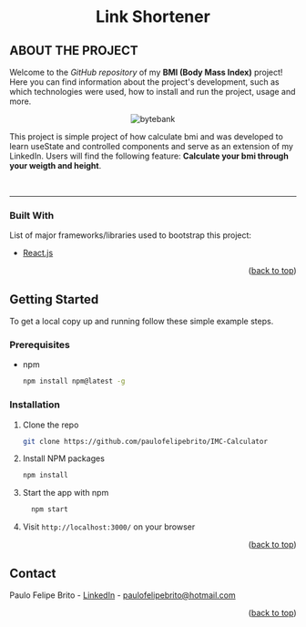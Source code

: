 <div id="top"></div>


<h1 align="center">
    Link Shortener
</h1>


## ABOUT THE PROJECT

<!-- ABOUT THE PROJECT -->
Welcome to the _GitHub repository_ of my **BMI (Body Mass Index)** project! Here you can find information about the project's development, such as which technologies were used, how to install and run the project, usage and more.

<div align="center">

<p style="display: flex; align-items: flex-start; justify-content: center;">
  <img alt="bytebank" title="#bytebank" src="./src/assets/appPicture.PNG" > 

</p>
</div>

This project is simple project of how calculate bmi and was developed to learn useState and controlled components and serve as an extension of my LinkedIn. Users will find the following feature: **Calculate your bmi through your weigth and height**.

<br />

---

### Built With

List of major frameworks/libraries used to bootstrap this project:

* [React.js](https://reactjs.org/)

<p align="right">(<a href="#top">back to top</a>)</p>


<!-- GETTING STARTED -->
## Getting Started

To get a local copy up and running follow these simple example steps.

### Prerequisites

* npm
  ```sh
  npm install npm@latest -g
  ```

### Installation

1. Clone the repo
   ```sh
   git clone https://github.com/paulofelipebrito/IMC-Calculator
   ```
2. Install NPM packages
   ```sh
   npm install
   ```
3. Start the app with npm
   ```sh
     npm start
   ```
   
4. Visit `http://localhost:3000/` on your browser


<p align="right">(<a href="#top">back to top</a>)</p>


<!-- CONTACT -->
## Contact

Paulo Felipe Brito - [LinkedIn](https://www.linkedin.com/in/paulofelipebrito/) - paulofelipebrito@hotmail.com

<p align="right">(<a href="#top">back to top</a>)</p>

[nodejs]: https://nodejs.org/
[React.js]:(https://reactjs.org/)
[vscode]: https://code.visualstudio.com/
[vceditconfig]: https://marketplace.visualstudio.com/items?itemName=EditorConfig.EditorConfig
[license]: https://opensource.org/licenses/MIT
[vceslint]: https://marketplace.visualstudio.com/items?itemName=dbaeumer.vscode-eslint